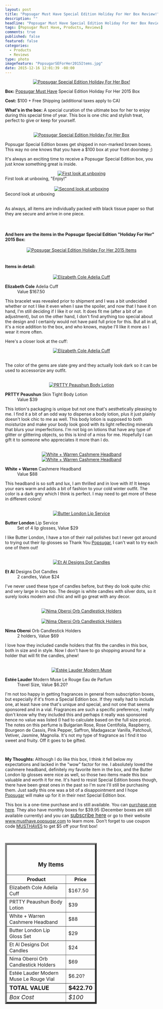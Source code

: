 ```yaml
---
layout: post
title: "Popsugar Must Have Special Edition Holiday For Her Box Review!"
description: ""
headline: "Popsugar Must Have Special Edition Holiday For Her Box Review!"
tags: [Popsugar Must Have, Products, Reviews]
comments: true
published: false
featured: false
categories: 
  - Products
  - Reviews
type: photo
imagefeature: "PopsugarSEForHer2015Items.jpg"
date: 2015-12-16 12:01:39 -08:00
---
```


<center><a href="https://musthave.popsugar.com/p/monthly-subscription?utm_source=link&utm_medium=confirmation-page&utm_campaign=referral&utm_content=u:16301514" target="_blank">
<img src="/images/PopsugarSEForHer2015Box.jpg" border="0" style="border:none;max-width:100%;" alt="Popsugar Special Edition Holiday For Her Box!" />
</a></center>

<p><b>Box:</b> <a href="https://musthave.popsugar.com/p/monthly-subscription?utm_source=link&utm_medium=confirmation-page&utm_campaign=referral&utm_content=u:16301514" target="_blank">Popsugar Must Have</a> Special Edition Holiday For Her 2015 Box</p>
<p><b>Cost:</b> $100 + Free Shipping (additional taxes apply to CA)</p>
<p><b>What's in the box:</b> A special curation of the ultimate box for her to enjoy during this special time of year. This box is one chic and stylish treat, perfect to give or keep for yourself.</p>
<br>

<center><a href="https://musthave.popsugar.com/p/monthly-subscription?utm_source=link&utm_medium=confirmation-page&utm_campaign=referral&utm_content=u:16301514" target="_blank">
<img src="/images/PopsugarSEForHer2015Package.jpg" border="0" style="border:none;max-width:100%;" alt="Popsugar Special Edition Holiday For Her Box" />
</a></center>
<p>Popsugar Special Edition boxes get shipped in non-marked brown boxes. This way no one knows that you have a $100 box at your front doorstep ;)</p>

<p>It's always an exciting time to receive a Popsugar Special Edition box, you just know something great is inside.</p>

<center><a href="https://musthave.popsugar.com/p/monthly-subscription?utm_source=link&utm_medium=confirmation-page&utm_campaign=referral&utm_content=u:16301514" target="_blank">
<img src="/images/PopsugarSEForHer2015OpenBox.jpg" border="0" style="border:none;max-width:100%;" alt="First look at unboxing" />
</a></center>
<figcaption>First look at unboxing, "Enjoy!"</figcaption>
<br>

<center><a href="https://musthave.popsugar.com/p/monthly-subscription?utm_source=link&utm_medium=confirmation-page&utm_campaign=referral&utm_content=u:16301514" target="_blank">
<img src="/images/PopsugarSEForHer2015OpenBox2.jpg" border="0" style="border:none;max-width:100%;" alt="Second look at unboxing" />
</a></center>
<figcaption>Second look at unboxing</figcaption>
<br>

<p>As always, all items are individually packed with black tissue paper so that they are secure and arrive in one piece.</p>

<br>

<H4>And here are the items in the Popsugar Special Edition "Holiday For Her" 2015 Box:</H4>
<center><a href="https://musthave.popsugar.com/p/monthly-subscription?utm_source=link&utm_medium=confirmation-page&utm_campaign=referral&utm_content=u:16301514" target="_blank">
<img src="/images/PopsugarSEForHer2015Items.jpg" border="0" style="border:none;max-width:100%;" alt="Popsugar Special Edition Holiday For Her 2015 Items" />
</a></center>
<br>

<H4>Items in detail:</H4>

<center><a href="https://musthave.popsugar.com/p/monthly-subscription?utm_source=link&utm_medium=confirmation-page&utm_campaign=referral&utm_content=u:16301514" target="_blank">
<img src="/images/PopsugarSEForHer2015ElizabethCole.jpg" border="0" style="border:none;max-width:100%;" alt="Elizabeth Cole Adelia Cuff" />
</a></center>

<DL>
<DT><b>Elizabeth Cole</b> Adelia Cuff</DT>
<DD>Value $167.50</DD>
</DL>

<p>This bracelet was revealed prior to shipment and I was a bit undecided whether or not I like it even when I saw the spoiler, and now that I have it on hand, I'm still deciding if I like it or not. It does fit me (after a bit of an adjustment), but on the other hand, I don't find anything too special about the design and I certainly would not have paid full price for this. But all in all, it's a nice addition to the box, and who knows, maybe I'll like it more as I wear it more often.</p>

<p>Here's a closer look at the cuff:</p>
<center><a href="https://musthave.popsugar.com/p/monthly-subscription?utm_source=link&utm_medium=confirmation-page&utm_campaign=referral&utm_content=u:16301514" target="_blank">
<img src="/images/PopsugarSEForHer2015ElizabethCole2.jpg" border="0" style="border:none;max-width:100%;" alt="Elizabeth Cole Adelia Cuff" />
</a></center>
<br>

<p>The color of the gems are slate grey and they actually look dark so it can be used to accessorize any outfit.</p>

<br>

<center><a href="https://musthave.popsugar.com/p/monthly-subscription?utm_source=link&utm_medium=confirmation-page&utm_campaign=referral&utm_content=u:16301514" target="_blank">
<img src="/images/PopsugarSEForHer2015PRTTYPeaushun.jpg" border="0" style="border:none;max-width:100%;" alt="PRTTY Peaushun Body Lotion" />
</a></center>

<DL>
<DT><b>PRTTY Peaushun</b> Skin Tight Body Lotion</DT>
<DD>Value $39</DD>
</DL>

<p>This lotion's packaging is unique but not one that's aesthetically pleasing to me. I find it a bit of an odd way to dispense a body lotion, plus it just plainly doesn't look chic to me as well. This body lotion is supposed to both moisturize and make your body look good with its light reflecting minerals that blurs your imperfections. I'm not big on lotions that have any type of glitter or glittering objects, so this is kind of a miss for me. Hopefully I can gift it to someone who appreciates it more than I do.</p>

<br>

<center><a href="https://musthave.popsugar.com/p/monthly-subscription?utm_source=link&utm_medium=confirmation-page&utm_campaign=referral&utm_content=u:16301514" target="_blank">
<img src="/images/PopsugarSEForHer2015WhiteWarren2.jpg" border="0" style="border:none;max-width:100%;" alt="White + Warren Cashmere Headband" />
</a></center>

<center><a href="https://musthave.popsugar.com/p/monthly-subscription?utm_source=link&utm_medium=confirmation-page&utm_campaign=referral&utm_content=u:16301514" target="_blank">
<img src="/images/PopsugarSEForHer2015WhiteWarren.jpg" border="0" style="border:none;max-width:100%;" alt="White + Warren Cashmere Headband" />
</a></center>

<DL>
<DT><b>White + Warren</b> Cashmere Headband</DT>
<DD>Value $88</DD>
</DL>

<p>This headband is so soft and lux, I am thrilled and in love with it! It keeps your ears warm and adds a bit of fashion to your cold winter outfit. The color is a dark grey which I think is perfect. I may need to get more of these in different colors!</p>
<br>

<center><a href="https://musthave.popsugar.com/p/monthly-subscription?utm_source=link&utm_medium=confirmation-page&utm_campaign=referral&utm_content=u:16301514" target="_blank">
<img src="/images/PopsugarSEForHer2015ButterLondon.jpg" border="0" style="border:none;max-width:100%;" alt="Butter London Lip Service" />
</a></center>

<DL>
<DT><b>Butter London</b> Lip Service</DT>
<DD>Set of 4 lip glosses, Value $29</DD>
</DL>

<p>I like Butter London, I have a ton of their nail polishes but I never got around to trying out their lip glosses so Thank You <a href="https://musthave.popsugar.com/p/monthly-subscription?utm_source=link&utm_medium=confirmation-page&utm_campaign=referral&utm_content=u:16301514" target="_blank">Popsugar</a>, I can't wait to try each one of them out!</p>
<br>

<center><a href="https://musthave.popsugar.com/p/monthly-subscription?utm_source=link&utm_medium=confirmation-page&utm_campaign=referral&utm_content=u:16301514" target="_blank">
<img src="/images/PopsugarSEForHer2015EtAlCandles.jpg" border="0" style="border:none;max-width:100%;" alt="Et Al Designs Dot Candles" />
</a></center>
<DL>
<DT><b>Et Al</b> Designs Dot Candles</DT>
<DD>2 candles, Value $24</DD>
</DL>

<p>I've never used these type of candles before, but they do look quite chic and very large in size too. The design is white candles with silver dots, so it surely looks modern and chic and will go great with any decor.</p>

<br>

<center><a href="https://musthave.popsugar.com/p/monthly-subscription?utm_source=link&utm_medium=confirmation-page&utm_campaign=referral&utm_content=u:16301514" target="_blank">
<img src="/images/PopsugarSEForHer2015NimaOberoi.jpg" border="0" style="border:none;max-width:100%;" alt="Nima Oberoi Orb Candlestick Holders" />
</a></center>

<br>

<center><a href="https://musthave.popsugar.com/p/monthly-subscription?utm_source=link&utm_medium=confirmation-page&utm_campaign=referral&utm_content=u:16301514" target="_blank">
<img src="/images/PopsugarSEForHer2015NimaOberoi2.jpg" border="0" style="border:none;max-width:100%;" alt="Nima Oberoi Orb Candlestick Holders" />
</a></center>

<DL>
<DT><b>Nima Oberoi</b> Orb Candlestick Holders</DT>
<DD>2 holders, Value $69</DD>
</DL>

<p>I love how they included candle holders that fits the candles in this box, both in size and in style. Now I don't have to go shopping around for a holder that will fit the candles, phew!</p>

<br>

<center><a href="https://musthave.popsugar.com/p/monthly-subscription?utm_source=link&utm_medium=confirmation-page&utm_campaign=referral&utm_content=u:16301514" target="_blank">
<img src="/images/PopsugarSEForHer2015ModernMuse.jpg" border="0" style="border:none;max-width:100%;" alt="Estée Lauder Modern Muse" />
</a></center>
<DL>
<DT><b>Estée Lauder</b> Modern Muse Le Rouge Eau de Parfum</DT>
<DD>Travel Size, Value $6.20?</DD>
</DL>

<p>I'm not too happy in getting fragrances in general from subscription boxes, but especially if it's from a Special Edition box. If they really had to include one, at least have one that's unique and special, and not one that seems sponsored and in a vial. Fragrances are such a specific preference, I really don't know why they included this and perhaps it really was sponsored hence no value was listed (I had to calculate based on the full size price). The notes on this perfume is Bulgarian Rose, Rose Centifolia, Raspberry, Bourgeon de Cassis, Pink Pepper, Saffron, Madagascar Vanilla, Patchouli, Vetiver, Jasmine, Magnolia. It's not my type of fragrance as I find it too sweet and fruity. Off it goes to be gifted.</p>

<br>

<p><i class="icon-exclamation-sign"></i><b> My Thoughts:</b> Although I do like this box, I think it fell below my expectations and lacked in the "wow" factor for me. I absolutely loved the cashmere headband, definitely my favorite item in the box, and the Butter London lip glosses were nice as well, so those two items made this box valuable and worth it for me. It's hard to resist Special Edition boxes though, there have been great ones in the past so I'm sure I'll still be purchasing them. Just sadly this one was a bit of a disappointment and I hope <a href="https://musthave.popsugar.com/p/monthly-subscription?utm_source=link&utm_medium=confirmation-page&utm_campaign=referral&utm_content=u:16301514" target="_blank">Popsugar</a> will make up for it in their next Special Edition box.</p>

<p>This box is a one-time purchase and is still available. You can <a href="https://musthave.popsugar.com/p/monthly-subscription?utm_source=link&utm_medium=confirmation-page&utm_campaign=referral&utm_content=u:16301514" target="_blank">purchase one here</a>. They also have monthly boxes for $39.95 (December boxes are still available currently) and you can <a href="https://musthave.popsugar.com/p/monthly-subscription?utm_source=link&utm_medium=confirmation-page&utm_campaign=referral&utm_content=u:16301514" target="_blank"><big>subscribe here</big></a> or go to their website <a href="https://musthave.popsugar.com/p/monthly-subscription?utm_source=link&utm_medium=confirmation-page&utm_campaign=referral&utm_content=u:16301514" target="_blank">www.musthave.popsugar.com</a> to learn more. Don't forget to use coupon code <a href="https://musthave.popsugar.com/p/monthly-subscription?utm_source=link&utm_medium=confirmation-page&utm_campaign=referral&utm_content=u:16301514" target="_blank">MUSTHAVE5</a> to get $5 off your first box!</p>
<br>

<TABLE  BORDER="5" style="width:60%">
   <TR>
      <TH COLSPAN="2">
         <H3><BR><center>My Items</center></H3>
      </TH>
   </TR>
      <TH>Product</TH>
      <TH>Price</TH>
  <TR>
      <TD>Elizabeth Cole Adelia Cuff</TD>
      <TD>$167.50</TD>
   </TR>
   <TR>
      <TD>PRTTY Peaushun Body Lotion</TD>
      <TD>$39</TD>
   </TR>
    <TR>
      <TD>White + Warren Cashmere Headband</TD>
      <TD>$88</TD>
   </TR>
    <TR>
      <TD>Butter London Lip Gloss Set</TD>
      <TD>$29</TD>
   </TR>
    <TR>
      <TD>Et Al Designs Dot Candles</TD>
      <TD>$24</TD>
   </TR>
   <TR>
      <TD>Nima Oberoi Orb Candlestick Holders</TD>
      <TD>$69</TD>
   </TR>
   <TR>
      <TD>Estée Lauder Modern Muse Le Rouge Vial</TD>
      <TD>$6.20?</TD>
   </TR>
   <TR>
      <TD><b><big>TOTAL VALUE</big></b></TD>
      <TD><b><big>$422.70</big></b></TD>
   </TR>
   <TR>
      <TD><i><big>Box Cost</big></i></TD>
      <TD><i><big>$100</big></i></TD>
   </TR>
</TABLE>
